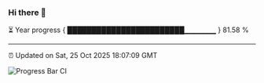 ### Hi there 👋

⏳ Year progress { ████████████████████████▁▁▁▁▁▁ } 81.58 %

---

⏰ Updated on Sat, 25 Oct 2025 18:07:09 GMT

![Progress Bar CI](https://github.com/liununu/liununu/workflows/Progress%20Bar%20CI/badge.svg)
